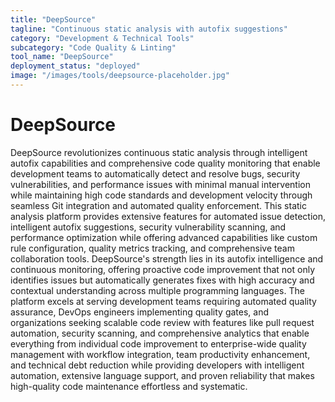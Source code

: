 ```yaml
---
title: "DeepSource"
tagline: "Continuous static analysis with autofix suggestions"
category: "Development & Technical Tools"
subcategory: "Code Quality & Linting"
tool_name: "DeepSource"
deployment_status: "deployed"
image: "/images/tools/deepsource-placeholder.jpg"
---
```


# DeepSource

DeepSource revolutionizes continuous static analysis through intelligent autofix capabilities and comprehensive code quality monitoring that enable development teams to automatically detect and resolve bugs, security vulnerabilities, and performance issues with minimal manual intervention while maintaining high code standards and development velocity through seamless Git integration and automated quality enforcement. This static analysis platform provides extensive features for automated issue detection, intelligent autofix suggestions, security vulnerability scanning, and performance optimization while offering advanced capabilities like custom rule configuration, quality metrics tracking, and comprehensive team collaboration tools. DeepSource's strength lies in its autofix intelligence and continuous monitoring, offering proactive code improvement that not only identifies issues but automatically generates fixes with high accuracy and contextual understanding across multiple programming languages. The platform excels at serving development teams requiring automated quality assurance, DevOps engineers implementing quality gates, and organizations seeking scalable code review with features like pull request automation, security scanning, and comprehensive analytics that enable everything from individual code improvement to enterprise-wide quality management with workflow integration, team productivity enhancement, and technical debt reduction while providing developers with intelligent automation, extensive language support, and proven reliability that makes high-quality code maintenance effortless and systematic.
